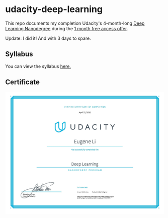 # udacity-deep-learning
This repo documents my completion Udacity's 4-month-long [Deep Learning Nanodegree](https://www.udacity.com/course/deep-learning-nanodegree--nd101) during the [1 month free access offer](https://www.udacity.com/legal/en-us/one-month-free-access).

Update: I did it! And with 3 days to spare.

## Syllabus
You can view the syllabus [here.](syllabus.pdf)

## Certificate
![Certificate](certification.jpg)
